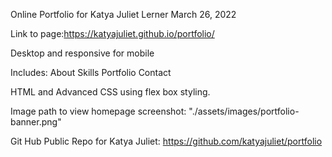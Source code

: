 Online Portfolio for Katya Juliet Lerner
March 26, 2022

Link to page:https://katyajuliet.github.io/portfolio/

Desktop and responsive for mobile

Includes:
About 
Skills
Portfolio
Contact 

HTML and Advanced CSS using flex box styling.

Image path to view homepage screenshot:
"./assets/images/portfolio-banner.png" 

Git Hub Public Repo for Katya Juliet: 
https://github.com/katyajuliet/portfolio